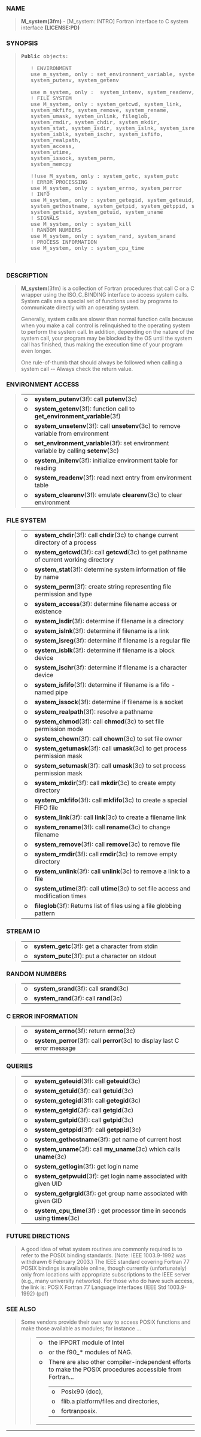 <?
<body>
  <div id="Container">
    <div id="Content">
      <div class="c1"></div><a name="0"></a>

      <h3><a name="0">NAME</a></h3>

      <blockquote>
        <b>M_system(3fm)</b> - [M_system::INTRO] Fortran interface to C system interface <b>(LICENSE:PD)</b>
      </blockquote><a name="contents" id="contents"></a> <a name="11"></a>

      <h3><a name="11">SYNOPSIS</a></h3>

      <blockquote>
        <pre>
<b>Public</b> objects:
<br />   ! ENVIRONMENT
   use m_system, only : set_environment_variable, system_unsetenv, &amp;
   system_putenv, system_getenv
<br />   use m_system, only :  system_intenv, system_readenv, system_clearenv
   ! FILE SYSTEM
   use M_system, only : system_getcwd, system_link,       &amp;
   system_mkfifo, system_remove, system_rename,           &amp;
   system_umask, system_unlink, fileglob,                 &amp;
   system_rmdir, system_chdir, system_mkdir,              &amp;
   system_stat, system_isdir, system_islnk, system_isreg, &amp;
   system_isblk, system_ischr, system_isfifo,             &amp;
   system_realpath,                                       &amp;
   system_access,                                         &amp;
   system_utime,                                          &amp;
   system_issock, system_perm,                            &amp;
   system_memcpy
<br />   !!use M_system, only : system_getc, system_putc
   ! ERROR PROCESSING
   use M_system, only : system_errno, system_perror
   ! INFO
   use M_system, only : system_getegid, system_geteuid, system_getgid, &amp;
   system_gethostname, system_getpid, system_getppid, system_setsid, &amp;
   system_getsid, system_getuid, system_uname
   ! SIGNALS
   use M_system, only : system_kill
   ! RANDOM NUMBERS
   use M_system, only : system_rand, system_srand
   ! PROCESS INFORMATION
   use M_system, only : system_cpu_time
<br />
</pre>
      </blockquote><a name="2"></a>

      <h3><a name="2">DESCRIPTION</a></h3>

      <blockquote>
        <b>M_system</b>(3fm) is a collection of Fortran procedures that call C or a C wrapper using the ISO_C_BINDING interface to access system calls.
        System calls are a special set of functions used by programs to communicate directly with an operating system.

        <p>Generally, system calls are slower than normal function calls because when you make a call control is relinquished to the operating system to
        perform the system call. In addition, depending on the nature of the system call, your program may be blocked by the OS until the system call has
        finished, thus making the execution time of your program even longer.</p>

        <p>One rule-of-thumb that should always be followed when calling a system call -- Always check the return value.</p>
      </blockquote><a name="3"></a>

      <h3><a name="3">ENVIRONMENT ACCESS</a></h3>

      <blockquote>
        <table cellpadding="3">
          <tr valign="top">
            <td class="c2" width="6%" nowrap="nowrap">o</td>

            <td valign="bottom"><b>system_putenv</b>(3f): call <b>putenv</b>(3c)</td>
          </tr>

          <tr valign="top">
            <td class="c2" width="6%" nowrap="nowrap">o</td>

            <td valign="bottom"><b>system_getenv</b>(3f): function call to <b>get_environment_variable</b>(3f)</td>
          </tr>

          <tr valign="top">
            <td class="c2" width="6%" nowrap="nowrap">o</td>

            <td valign="bottom"><b>system_unsetenv</b>(3f): call <b>unsetenv</b>(3c) to remove variable from environment</td>
          </tr>

          <tr valign="top">
            <td class="c2" width="6%" nowrap="nowrap">o</td>

            <td valign="bottom"><b>set_environment_variable</b>(3f): set environment variable by calling <b>setenv</b>(3c)</td>
          </tr>

          <tr valign="top">
            <td class="c2" width="6%" nowrap="nowrap">o</td>

            <td valign="bottom"><b>system_initenv</b>(3f): initialize environment table for reading</td>
          </tr>

          <tr valign="top">
            <td class="c2" width="6%" nowrap="nowrap">o</td>

            <td valign="bottom"><b>system_readenv</b>(3f): read next entry from environment table</td>
          </tr>

          <tr valign="top">
            <td class="c2" width="6%" nowrap="nowrap">o</td>

            <td valign="bottom"><b>system_clearenv</b>(3f): emulate <b>clearenv</b>(3c) to clear environment</td>
          </tr>
        </table>
      </blockquote><a name="4"></a>

      <h3><a name="4">FILE SYSTEM</a></h3>

      <blockquote>
        <table cellpadding="3">
          <tr valign="top">
            <td class="c2" width="6%" nowrap="nowrap">o</td>

            <td valign="bottom"><b>system_chdir</b>(3f): call <b>chdir</b>(3c) to change current directory of a process</td>
          </tr>

          <tr valign="top">
            <td class="c2" width="6%" nowrap="nowrap">o</td>

            <td valign="bottom"><b>system_getcwd</b>(3f): call <b>getcwd</b>(3c) to get pathname of current working directory</td>
          </tr>

          <tr valign="top">
            <td class="c2" width="6%" nowrap="nowrap">o</td>

            <td valign="bottom"><b>system_stat</b>(3f): determine system information of file by name</td>
          </tr>

          <tr valign="top">
            <td class="c2" width="6%" nowrap="nowrap">o</td>

            <td valign="bottom"><b>system_perm</b>(3f): create string representing file permission and type</td>
          </tr>

          <tr valign="top">
            <td class="c2" width="6%" nowrap="nowrap">o</td>

            <td valign="bottom"><b>system_access</b>(3f): determine filename access or existence</td>
          </tr>

          <tr valign="top">
            <td class="c2" width="6%" nowrap="nowrap">o</td>

            <td valign="bottom"><b>system_isdir</b>(3f): determine if filename is a directory</td>
          </tr>

          <tr valign="top">
            <td class="c2" width="6%" nowrap="nowrap">o</td>

            <td valign="bottom"><b>system_islnk</b>(3f): determine if filename is a link</td>
          </tr>

          <tr valign="top">
            <td class="c2" width="6%" nowrap="nowrap">o</td>

            <td valign="bottom"><b>system_isreg</b>(3f): determine if filename is a regular file</td>
          </tr>

          <tr valign="top">
            <td class="c2" width="6%" nowrap="nowrap">o</td>

            <td valign="bottom"><b>system_isblk</b>(3f): determine if filename is a block device</td>
          </tr>

          <tr valign="top">
            <td class="c2" width="6%" nowrap="nowrap">o</td>

            <td valign="bottom"><b>system_ischr</b>(3f): determine if filename is a character device</td>
          </tr>

          <tr valign="top">
            <td class="c2" width="6%" nowrap="nowrap">o</td>

            <td valign="bottom"><b>system_isfifo</b>(3f): determine if filename is a fifo - named pipe</td>
          </tr>

          <tr valign="top">
            <td class="c2" width="6%" nowrap="nowrap">o</td>

            <td valign="bottom"><b>system_issock</b>(3f): determine if filename is a socket</td>
          </tr>

          <tr valign="top">
            <td class="c2" width="6%" nowrap="nowrap">o</td>

            <td valign="bottom"><b>system_realpath</b>(3f): resolve a pathname</td>
          </tr>

          <tr valign="top">
            <td class="c2" width="6%" nowrap="nowrap">o</td>

            <td valign="bottom"><b>system_chmod</b>(3f): call <b>chmod</b>(3c) to set file permission mode</td>
          </tr>

          <tr valign="top">
            <td class="c2" width="6%" nowrap="nowrap">o</td>

            <td valign="bottom"><b>system_chown</b>(3f): call <b>chown</b>(3c) to set file owner</td>
          </tr>

          <tr valign="top">
            <td class="c2" width="6%" nowrap="nowrap">o</td>

            <td valign="bottom"><b>system_getumask</b>(3f): call <b>umask</b>(3c) to get process permission mask</td>
          </tr>

          <tr valign="top">
            <td class="c2" width="6%" nowrap="nowrap">o</td>

            <td valign="bottom"><b>system_setumask</b>(3f): call <b>umask</b>(3c) to set process permission mask</td>
          </tr>

          <tr valign="top">
            <td class="c2" width="6%" nowrap="nowrap">o</td>

            <td valign="bottom"><b>system_mkdir</b>(3f): call <b>mkdir</b>(3c) to create empty directory</td>
          </tr>

          <tr valign="top">
            <td class="c2" width="6%" nowrap="nowrap">o</td>

            <td valign="bottom"><b>system_mkfifo</b>(3f): call <b>mkfifo</b>(3c) to create a special FIFO file</td>
          </tr>

          <tr valign="top">
            <td class="c2" width="6%" nowrap="nowrap">o</td>

            <td valign="bottom"><b>system_link</b>(3f): call <b>link</b>(3c) to create a filename link</td>
          </tr>

          <tr valign="top">
            <td class="c2" width="6%" nowrap="nowrap">o</td>

            <td valign="bottom"><b>system_rename</b>(3f): call <b>rename</b>(3c) to change filename</td>
          </tr>

          <tr valign="top">
            <td class="c2" width="6%" nowrap="nowrap">o</td>

            <td valign="bottom"><b>system_remove</b>(3f): call <b>remove</b>(3c) to remove file</td>
          </tr>

          <tr valign="top">
            <td class="c2" width="6%" nowrap="nowrap">o</td>

            <td valign="bottom"><b>system_rmdir</b>(3f): call <b>rmdir</b>(3c) to remove empty directory</td>
          </tr>

          <tr valign="top">
            <td class="c2" width="6%" nowrap="nowrap">o</td>

            <td valign="bottom"><b>system_unlink</b>(3f): call <b>unlink</b>(3c) to remove a link to a file</td>
          </tr>

          <tr valign="top">
            <td class="c2" width="6%" nowrap="nowrap">o</td>

            <td valign="bottom"><b>system_utime</b>(3f): call <b>utime</b>(3c) to set file access and modification times</td>
          </tr>

          <tr valign="top">
            <td class="c2" width="6%" nowrap="nowrap">o</td>

            <td valign="bottom"><b>fileglob</b>(3f): Returns list of files using a file globbing pattern</td>
          </tr>
        </table>
      </blockquote><a name="5"></a>

      <h3><a name="5">STREAM IO</a></h3>

      <blockquote>
        <table cellpadding="3">
          <tr valign="top">
            <td class="c2" width="6%" nowrap="nowrap">o</td>

            <td valign="bottom"><b>system_getc</b>(3f): get a character from stdin</td>
          </tr>

          <tr valign="top">
            <td class="c2" width="6%" nowrap="nowrap">o</td>

            <td valign="bottom"><b>system_putc</b>(3f): put a character on stdout</td>
          </tr>
        </table>
      </blockquote><a name="6"></a>

      <h3><a name="6">RANDOM NUMBERS</a></h3>

      <blockquote>
        <table cellpadding="3">
          <tr valign="top">
            <td class="c2" width="6%" nowrap="nowrap">o</td>

            <td valign="bottom"><b>system_srand</b>(3f): call <b>srand</b>(3c)</td>
          </tr>

          <tr valign="top">
            <td class="c2" width="6%" nowrap="nowrap">o</td>

            <td valign="bottom"><b>system_rand</b>(3f): call <b>rand</b>(3c)</td>
          </tr>
        </table>
      </blockquote><a name="7"></a>

      <h3><a name="7">C ERROR INFORMATION</a></h3>

      <blockquote>
        <table cellpadding="3">
          <tr valign="top">
            <td class="c2" width="6%" nowrap="nowrap">o</td>

            <td valign="bottom"><b>system_errno</b>(3f): return <b>errno</b>(3c)</td>
          </tr>

          <tr valign="top">
            <td class="c2" width="6%" nowrap="nowrap">o</td>

            <td valign="bottom"><b>system_perror</b>(3f): call <b>perror</b>(3c) to display last C error message</td>
          </tr>
        </table>
      </blockquote><a name="8"></a>

      <h3><a name="8">QUERIES</a></h3>

      <blockquote>
        <table cellpadding="3">
          <tr valign="top">
            <td class="c2" width="6%" nowrap="nowrap">o</td>

            <td valign="bottom"><b>system_geteuid</b>(3f): call <b>geteuid</b>(3c)</td>
          </tr>

          <tr valign="top">
            <td class="c2" width="6%" nowrap="nowrap">o</td>

            <td valign="bottom"><b>system_getuid</b>(3f): call <b>getuid</b>(3c)</td>
          </tr>

          <tr valign="top">
            <td class="c2" width="6%" nowrap="nowrap">o</td>

            <td valign="bottom"><b>system_getegid</b>(3f): call <b>getegid</b>(3c)</td>
          </tr>

          <tr valign="top">
            <td class="c2" width="6%" nowrap="nowrap">o</td>

            <td valign="bottom"><b>system_getgid</b>(3f): call <b>getgid</b>(3c)</td>
          </tr>

          <tr valign="top">
            <td class="c2" width="6%" nowrap="nowrap">o</td>

            <td valign="bottom"><b>system_getpid</b>(3f): call <b>getpid</b>(3c)</td>
          </tr>

          <tr valign="top">
            <td class="c2" width="6%" nowrap="nowrap">o</td>

            <td valign="bottom"><b>system_getppid</b>(3f): call <b>getppid</b>(3c)</td>
          </tr>

          <tr valign="top">
            <td class="c2" width="6%" nowrap="nowrap">o</td>

            <td valign="bottom"><b>system_gethostname</b>(3f): get name of current host</td>
          </tr>

          <tr valign="top">
            <td class="c2" width="6%" nowrap="nowrap">o</td>

            <td valign="bottom"><b>system_uname</b>(3f): call <b>my_uname</b>(3c) which calls <b>uname</b>(3c)</td>
          </tr>

          <tr valign="top">
            <td class="c2" width="6%" nowrap="nowrap">o</td>

            <td valign="bottom"><b>system_getlogin</b>(3f): get login name</td>
          </tr>

          <tr valign="top">
            <td class="c2" width="6%" nowrap="nowrap">o</td>

            <td valign="bottom"><b>system_getpwuid</b>(3f): get login name associated with given UID</td>
          </tr>

          <tr valign="top">
            <td class="c2" width="6%" nowrap="nowrap">o</td>

            <td valign="bottom"><b>system_getgrgid</b>(3f): get group name associated with given GID</td>
          </tr>

          <tr valign="top">
            <td class="c2" width="6%" nowrap="nowrap">o</td>

            <td valign="bottom"><b>system_cpu_time</b>(3f) : get processor time in seconds using <b>times</b>(3c)</td>
          </tr>
        </table>
      </blockquote><a name="9"></a>

      <h3><a name="9">FUTURE DIRECTIONS</a></h3>

      <blockquote>
        A good idea of what system routines are commonly required is to refer to the POSIX binding standards. (Note: IEEE 1003.9-1992 was withdrawn 6
        February 2003.) The IEEE standard covering Fortran 77 POSIX bindings is available online, though currently (unfortunately) only from locations with
        appropriate subscriptions to the IEEE server (e.g., many university networks). For those who do have such access, the link is: POSIX Fortran 77
        Language Interfaces (IEEE Std 1003.9-1992) (pdf)
      </blockquote><a name="10"></a>

      <h3><a name="10">SEE ALSO</a></h3>

      <blockquote>
        Some vendors provide their own way to access POSIX functions and make those available as modules; for instance ...

        <blockquote>
          <table cellpadding="3">
            <!-- tsb: Some vendors provide their own way to access POSIX functions and make
 -->

            <tr valign="top">
              <td width="3%">o</td>

              <td>the IFPORT module of Intel</td>
            </tr>

            <tr valign="top">
              <td width="3%">o</td>

              <td>or the f90_* modules of NAG.</td>
            </tr>

            <tr valign="top">
              <td width="3%">o</td>

              <td>
                There are also other compiler-independent efforts to make the POSIX procedures accessible from Fortran...

                <table width="100%" cellpadding="3">
                  <tr valign="top">
                    <td width="3%">o</td>

                    <td>Posix90 (doc),</td>
                  </tr>

                  <tr valign="top">
                    <td width="3%">o</td>

                    <td>flib.a platform/files and directories,</td>
                  </tr>

                  <tr valign="top">
                    <td width="3%">o</td>

                    <td>fortranposix.</td>
                  </tr>
                </table>
              </td>
            </tr>
          </table>
        </blockquote>
      </blockquote>
      <hr />
    </div>
  </div>
</body>
